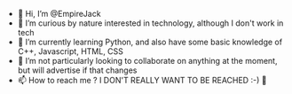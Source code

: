 - 👋 Hi, I’m @EmpireJack
- 👀 I’m curious by nature interested in technology, although I don't work in tech
- 🌱 I’m currently learning Python, and also have some basic knowledge of C++, Javascript, HTML, CSS
- 💞️ I’m not particularly looking to collaborate on anything at the moment, but will advertise if that changes
- 📫 How to reach me ? I DON'T REALLY WANT TO BE REACHED :-) 🦖

<!---
EmpireJack/EmpireJack is a ✨ special ✨ repository because its `README.md` (this file) appears on your GitHub profile.
You can click the Preview link to take a look at your changes.
--->
